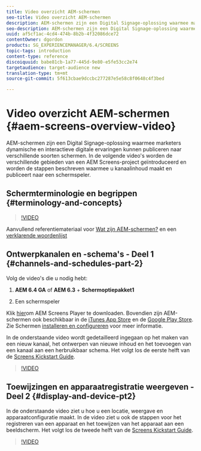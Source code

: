 ```yaml
---
title: Video overzicht AEM-schermen
seo-title: Video overzicht AEM-schermen
description: AEM-schermen zijn een Digital Signage-oplossing waarmee marketers dynamische en interactieve digitale ervaringen kunnen publiceren naar verschillende soorten schermen. In de volgende video's worden de verschillende gebieden van een AEM Screens-project geïntroduceerd en worden de stappen beschreven waarmee u kanaalinhoud maakt en publiceert naar een schermspeler.
seo-description: AEM-schermen zijn een Digital Signage-oplossing waarmee marketers dynamische en interactieve digitale ervaringen kunnen publiceren naar verschillende soorten schermen. In de volgende video's worden de verschillende gebieden van een AEM Screens-project geïntroduceerd en worden de stappen beschreven waarmee u kanaalinhoud maakt en publiceert naar een schermspeler.
uuid: af5cf1ac-4cd4-474b-8b2b-4f32086dce72
contentOwner: dgordon
products: SG_EXPERIENCEMANAGER/6.4/SCREENS
topic-tags: introduction
content-type: reference
discoiquuid: babe81cb-1a77-445d-9e80-e5fe53cc2e74
targetaudience: target-audience new
translation-type: tm+mt
source-git-commit: 5f613cbae9dccbc277287e5e58c8f0648c4f3bed

---
```



# Video overzicht AEM-schermen {#aem-screens-overview-video}

AEM-schermen zijn een Digital Signage-oplossing waarmee marketers dynamische en interactieve digitale ervaringen kunnen publiceren naar verschillende soorten schermen. In de volgende video&#39;s worden de verschillende gebieden van een AEM Screens-project geïntroduceerd en worden de stappen beschreven waarmee u kanaalinhoud maakt en publiceert naar een schermspeler.

## Schermterminologie en begrippen {#terminology-and-concepts}

>[!VIDEO](https://video.tv.adobe.com/v/21353?quality=9)

Aanvullend referentiemateriaal voor [Wat zijn AEM-schermen?](aem-screens-introduction.md) en een [verklarende woordenlijst](aem-screens-introduction.md)

## Ontwerpkanalen en -schema&#39;s - Deel 1 {#channels-and-schedules-part-2}

Volg de video&#39;s die u nodig hebt:

1. **AEM 6.4 GA** of **AEM 6.3** + **Schermoptiepakket1**

1. Een schermspeler

Klik [hier](https://download.macromedia.com/screens/)om AEM Screens Player te downloaden. Bovendien zijn AEM-schermen ook beschikbaar in de [iTunes App Store](https://itunes.apple.com/us/app/aem-screens/id1169641856?mt=8) en de [Google Play Store](https://play.google.com/store/apps/details?id=com.adobe.aem.screens.player&hl=en). Zie Schermen [installeren en configureren](configuring-screens-introduction.md) voor meer informatie.

In de onderstaande video wordt gedetailleerd ingegaan op het maken van een nieuw kanaal, het ontwerpen van nieuwe inhoud en het toevoegen van een kanaal aan een herbruikbaar schema. Het volgt los de eerste helft van de [Screens Kickstart Guide](kickstart-for-aem-screens.md).

>[!VIDEO](https://video.tv.adobe.com/v/21387?quality=9)

## Toewijzingen en apparaatregistratie weergeven - Deel 2 {#display-and-device-pt2}

In de onderstaande video ziet u hoe u een locatie, weergave en apparaatconfiguratie maakt. In de video ziet u ook de stappen voor het registreren van een apparaat en het toewijzen van het apparaat aan een beeldscherm. Het volgt los de tweede helft van de [Screens Kickstart Guide](kickstart-for-aem-screens.md).

>[!VIDEO](https://video.tv.adobe.com/v/21411?quality=9)

